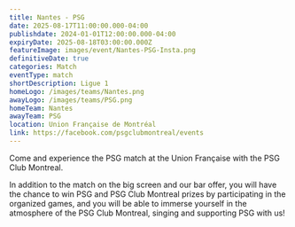 ```yaml
---
title: Nantes - PSG
date: 2025-08-17T11:00:00.000-04:00
publishdate: 2024-01-01T12:00:00.000-04:00
expiryDate: 2025-08-18T03:00:00.000Z
featureImage: images/event/Nantes-PSG-Insta.png
definitiveDate: true
categories: Match
eventType: match
shortDescription: Ligue 1
homeLogo: /images/teams/Nantes.png
awayLogo: /images/teams/PSG.png
homeTeam: Nantes
awayTeam: PSG
location: Union Française de Montréal
link: https://facebook.com/psgclubmontreal/events
---
```


Come and experience the PSG match at the Union Française with the PSG Club Montreal.

In addition to the match on the big screen and our bar offer, you will have the chance to win PSG and PSG Club Montreal prizes by participating in the organized games, and you will be able to immerse yourself in the atmosphere of the PSG Club Montreal, singing and supporting PSG with us!
